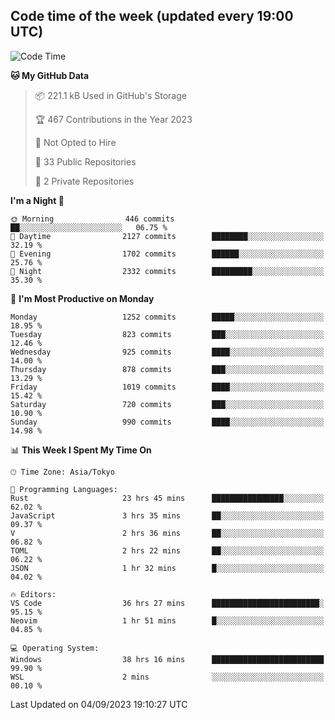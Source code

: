 ## Code time of the week (updated every 19:00 UTC)

<!--START_SECTION:waka-->
![Code Time](http://img.shields.io/badge/Code%20Time-2%2C013%20hrs%2012%20mins-blue)

**🐱 My GitHub Data** 

> 📦 221.1 kB Used in GitHub's Storage 
 > 
> 🏆 467 Contributions in the Year 2023
 > 
> 🚫 Not Opted to Hire
 > 
> 📜 33 Public Repositories 
 > 
> 🔑 2 Private Repositories 
 > 
**I'm a Night 🦉** 

```text
🌞 Morning                446 commits         ██░░░░░░░░░░░░░░░░░░░░░░░   06.75 % 
🌆 Daytime                2127 commits        ████████░░░░░░░░░░░░░░░░░   32.19 % 
🌃 Evening                1702 commits        ██████░░░░░░░░░░░░░░░░░░░   25.76 % 
🌙 Night                  2332 commits        █████████░░░░░░░░░░░░░░░░   35.30 % 
```
📅 **I'm Most Productive on Monday** 

```text
Monday                   1252 commits        █████░░░░░░░░░░░░░░░░░░░░   18.95 % 
Tuesday                  823 commits         ███░░░░░░░░░░░░░░░░░░░░░░   12.46 % 
Wednesday                925 commits         ████░░░░░░░░░░░░░░░░░░░░░   14.00 % 
Thursday                 878 commits         ███░░░░░░░░░░░░░░░░░░░░░░   13.29 % 
Friday                   1019 commits        ████░░░░░░░░░░░░░░░░░░░░░   15.42 % 
Saturday                 720 commits         ███░░░░░░░░░░░░░░░░░░░░░░   10.90 % 
Sunday                   990 commits         ████░░░░░░░░░░░░░░░░░░░░░   14.98 % 
```


📊 **This Week I Spent My Time On** 

```text
🕑︎ Time Zone: Asia/Tokyo

💬 Programming Languages: 
Rust                     23 hrs 45 mins      ████████████████░░░░░░░░░   62.02 % 
JavaScript               3 hrs 35 mins       ██░░░░░░░░░░░░░░░░░░░░░░░   09.37 % 
V                        2 hrs 36 mins       ██░░░░░░░░░░░░░░░░░░░░░░░   06.82 % 
TOML                     2 hrs 22 mins       ██░░░░░░░░░░░░░░░░░░░░░░░   06.22 % 
JSON                     1 hr 32 mins        █░░░░░░░░░░░░░░░░░░░░░░░░   04.02 % 

🔥 Editors: 
VS Code                  36 hrs 27 mins      ████████████████████████░   95.15 % 
Neovim                   1 hr 51 mins        █░░░░░░░░░░░░░░░░░░░░░░░░   04.85 % 

💻 Operating System: 
Windows                  38 hrs 16 mins      █████████████████████████   99.90 % 
WSL                      2 mins              ░░░░░░░░░░░░░░░░░░░░░░░░░   00.10 % 
```


 Last Updated on 04/09/2023 19:10:27 UTC
<!--END_SECTION:waka-->